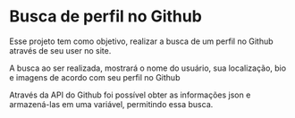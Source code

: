 <h1>Busca de perfil no Github </h1>

<p>Esse projeto tem como objetivo, realizar a busca de um perfil no Github através de seu user no site.</p>

<p>A busca ao ser realizada, mostrará o nome do usuário, sua localização, bio e imagens de acordo com seu perfil no Github</p>

<p>Através da API do Github foi possível obter as informações json e armazená-las em uma variável, permitindo essa busca. </p>